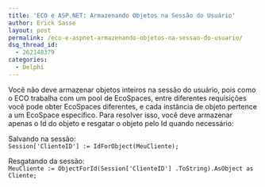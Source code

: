 ```yaml
---
title: 'ECO e ASP.NET: Armazenando Objetos na Sessão do Usuário'
author: Erick Sasse
layout: post
permalink: /eco-e-aspnet-armazenando-objetos-na-sessao-do-usuario/
dsq_thread_id:
  - 262148379
categories:
  - Delphi
---
```

Você não deve armazenar objetos inteiros na sessão do usuário, pois como o ECO trabalha com um pool de EcoSpaces, entre diferentes requisições você pode obter EcoSpaces diferentes, e cada instância de objeto pertence a um EcoSpace específico. Para resolver isso, você deve armazenar apenas o Id do objeto e resgatar o objeto pelo Id quando necessário:

Salvando na sessão:  
`Session['ClienteID'] := IdForObject(MeuCliente);`

Resgatando da sessão:  
`MeuCliente := ObjectForId(Session['ClienteID'] .ToString).AsObject as Cliente;`